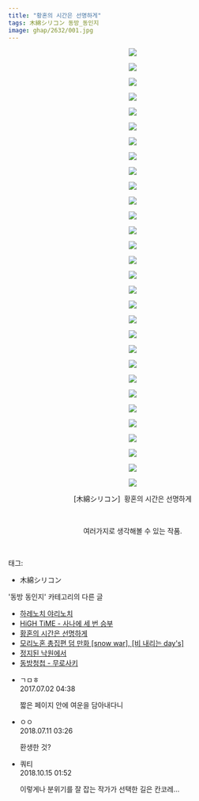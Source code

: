 ```yaml
---
title: "황혼의 시간은 선명하게"
tags: 木綿シリコン 동방_동인지
image: ghap/2632/001.jpg
---
```

<div class="article">
<p style="text-align: center; clear: none; float: none;"></p>
<p style="text-align: center; clear: none; float: none;"><img src="{{ site.nasurl }}/ghap/2632/001.jpg"/></p>
<p style="text-align: center; clear: none; float: none;"><img src="{{ site.nasurl }}/ghap/2632/002.jpg"/></p>
<p style="text-align: center; clear: none; float: none;"><img src="{{ site.nasurl }}/ghap/2632/003.jpg"/></p>
<p style="text-align: center; clear: none; float: none;"><img src="{{ site.nasurl }}/ghap/2632/004.jpg"/></p>
<p style="text-align: center; clear: none; float: none;"><img src="{{ site.nasurl }}/ghap/2632/005.jpg"/></p>
<p style="text-align: center; clear: none; float: none;"><img src="{{ site.nasurl }}/ghap/2632/006.jpg"/></p>
<p style="text-align: center; clear: none; float: none;"><img src="{{ site.nasurl }}/ghap/2632/007.jpg"/></p>
<p style="text-align: center; clear: none; float: none;"><img src="{{ site.nasurl }}/ghap/2632/008.jpg"/></p>
<p style="text-align: center; clear: none; float: none;"><img src="{{ site.nasurl }}/ghap/2632/009.jpg"/></p>
<p style="text-align: center; clear: none; float: none;"><img src="{{ site.nasurl }}/ghap/2632/010.jpg"/></p>
<p style="text-align: center; clear: none; float: none;"><img src="{{ site.nasurl }}/ghap/2632/011.jpg"/></p>
<p style="text-align: center; clear: none; float: none;"><img src="{{ site.nasurl }}/ghap/2632/012.jpg"/></p>
<p style="text-align: center; clear: none; float: none;"><img src="{{ site.nasurl }}/ghap/2632/013.jpg"/></p>
<p style="text-align: center; clear: none; float: none;"><img src="{{ site.nasurl }}/ghap/2632/014.jpg"/></p>
<p style="text-align: center; clear: none; float: none;"><img src="{{ site.nasurl }}/ghap/2632/015.jpg"/></p>
<p style="text-align: center; clear: none; float: none;"><img src="{{ site.nasurl }}/ghap/2632/016.jpg"/></p>
<p style="text-align: center; clear: none; float: none;"><img src="{{ site.nasurl }}/ghap/2632/017.jpg"/></p>
<p style="text-align: center; clear: none; float: none;"><img src="{{ site.nasurl }}/ghap/2632/018.jpg"/></p>
<p style="text-align: center; clear: none; float: none;"><img src="{{ site.nasurl }}/ghap/2632/019.jpg"/></p>
<p style="text-align: center; clear: none; float: none;"><img src="{{ site.nasurl }}/ghap/2632/020.jpg"/></p>
<p style="text-align: center; clear: none; float: none;"><img src="{{ site.nasurl }}/ghap/2632/021.jpg"/></p>
<p style="text-align: center; clear: none; float: none;"><img src="{{ site.nasurl }}/ghap/2632/022.jpg"/></p>
<p style="text-align: center; clear: none; float: none;"><img src="{{ site.nasurl }}/ghap/2632/023.jpg"/></p>
<p style="text-align: center; clear: none; float: none;"><img src="{{ site.nasurl }}/ghap/2632/024.jpg"/></p>
<p style="text-align: center; clear: none; float: none;"><img src="{{ site.nasurl }}/ghap/2632/025.jpg"/></p>
<p style="text-align: center; clear: none; float: none;"><img src="{{ site.nasurl }}/ghap/2632/026.jpg"/></p>
<p style="text-align: center; clear: none; float: none;"><img src="{{ site.nasurl }}/ghap/2632/027.jpg"/></p>
<p style="text-align: center; clear: none; float: none;"><img src="{{ site.nasurl }}/ghap/2632/028.jpg"/></p>
<p style="text-align: center; clear: none; float: none;"><img src="{{ site.nasurl }}/ghap/2632/029.jpg"/></p>
<p style="text-align: center; clear: none; float: none;"><img src="{{ site.nasurl }}/ghap/2632/030.jpg"/></p>
<p style="text-align: center; clear: none; float: none;">[木綿シリコン]  황혼의 시간은 선명하게</p>
<p style="text-align: center; clear: none; float: none;"><br/></p>
<p style="text-align: center; clear: none; float: none;">여러가지로 생각해볼 수 있는 작품.</p>
<p><br/></p>
</div><div class="tagTrail">
<p>태그: </p>
<ul>
<li>木綿シリコン</li>
</ul>
</div><div class="another">
<p>'동방 동인지' 카테고리의 다른 글</p>
<ul>
<li><a href="/2016-10-19-ghap_2637">하레노치 야리노치</a></li>
<li><a href="/2016-10-19-ghap_2636">HiGH TiME - 사나에 세 번 승부</a></li>
<li><a href="/2016-10-17-ghap_2632">황혼의 시간은 선명하게</a></li>
<li><a href="/2016-10-17-ghap_2629">모리노혼 총집편 덤 만화 [snow war], [비 내리는 day's]</a></li>
<li><a href="/2016-10-17-ghap_2628">정지된 낙원에서</a></li>
<li><a href="/2016-10-17-ghap_2627">동방청첩 - 무로사키</a></li>
</ul>
</div><div class="cb_module cb_fluid">
<div class="cb_wrt cb_profile">
<div class="comment">
<ul>
<li class="cb_thumb_off" id="comment15027239">
<div class="cb_comment_area">
<div class="cb_info_area">
<div class="cb_section">
<span class="cb_nick_name">ㄱㅁㅎ</span>
</div>
<div class="cb_section">
<span class="cb_date">2017.07.02 04:38 </span>
</div>
</div>
<div class="cb_dsc_comment">
<p class="cb_dsc">
											짧은 페이지 안에 여운을 담아내다니
										</p>
</div>
</div></li>
<li class="cb_thumb_off" id="comment15283798">
<div class="cb_comment_area">
<div class="cb_info_area">
<div class="cb_section">
<span class="cb_nick_name">ㅇㅇ</span>
</div>
<div class="cb_section">
<span class="cb_date">2018.07.11 03:26 </span>
</div>
</div>
<div class="cb_dsc_comment">
<p class="cb_dsc">
											환생한 것?
										</p>
</div>
</div></li>
<li class="cb_thumb_off" id="comment15355215">
<div class="cb_comment_area">
<div class="cb_info_area">
<div class="cb_section">
<span class="cb_nick_name">쿼티</span>
</div>
<div class="cb_section">
<span class="cb_date">2018.10.15 01:52 </span>
</div>
</div>
<div class="cb_dsc_comment">
<p class="cb_dsc">
											이렇게나 분위기를 잘 잡는 작가가 선택한 길은 칸코레...
										</p>
</div>
</div></li>
</ul>
</div>
</div><!-- commentList close -->
</div>